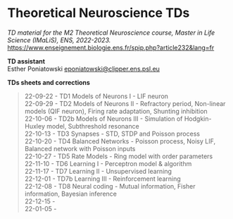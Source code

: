 # Theoretical Neuroscience TDs

*TD material for the M2 Theoretical Neuroscience course, Master in Life Science (IMaLiS), ENS, 2022-2023.*  
https://www.enseignement.biologie.ens.fr/spip.php?article232&lang=fr

**TD assistant**  
Esther Poniatowski
eponiatowski@clipper.ens.psl.eu

**TDs sheets and corrections**
> 22-09-22 - TD1	Models of Neurons I - LIF neuron  
22-09-29 - TD2	Models of Neurons II - Refractory period, Non-linear models (QIF neuron), Firing rate adaptation, Shunting inhibition  
22-10-06 - TD2b Models of Neurons III - Simulation of Hodgkin-Huxley model, Subthreshold resonance  
22-10-13 - TD3	Synapses - STD, STDP and Poisson process  
22-10-20 - TD4	Balanced Networks - Poisson process, Noisy LIF, Balanced network with Poisson inputs  
22-10-27 - TD5	Rate Models - Ring model with order parameters  
22-11-10 - TD6	Learning I - Perceptron model & algorithm  
22-11-17 - TD7	Learning II - Unsupervised learning  
22-12-01 - TD7b Learning III - Reinforcement learning  
22-12-08 - TD8	Neural coding - Mutual information, Fisher information, Bayesian inference  
22-12-15 -  
22-01-05 -   
